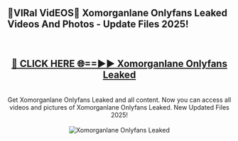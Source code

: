 <h2>🔴VIRal VidEOS🔴 Xomorganlane Onlyfans Leaked Videos And Photos - Update Files 2025!</h2>
<br>
<div align="center">
<h2><a href="https://virallinks.top/odZfE0" rel="nofollow">🔴 CLICK HERE 🌐==►► Xomorganlane Onlyfans Leaked</a></h2>
<br>
Get Xomorganlane Onlyfans Leaked and all content. Now you can access all videos and pictures of Xomorganlane Onlyfans Leaked. New Updated Files 2025!
<br>
<br>
<a href="https://virallinks.top/odZfE0" rel="nofollow" data-target="animated-image.originalLink"><img src="https://i.imgur.com/dJHk4Zq.gif)" alt="Xomorganlane Onlyfans Leaked" style="max-width: 100%; display: inline-block;" data-target="animated-image.originalImage"></a>
</div>
<br>
